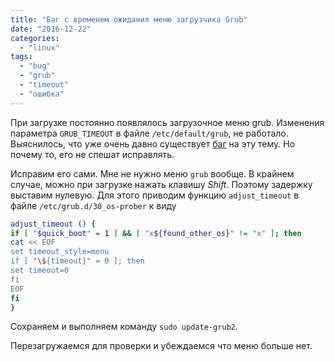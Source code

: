```yaml
---
title: "Баг с временем ожидания меню загрузчика Grub"
date: "2016-12-22"
categories: 
  - "linux"
tags: 
  - "bug"
  - "grub"
  - "timeout"
  - "ошибка"
---
```


При загрузке постоянно появлялось загрузочное меню grub. 
Изменения параметра `GRUB_TIMEOUT` в файле `/etc/default/grub`, не работало. 
Выяснилось, что уже очень давно существует [баг](https://bugs.launchpad.net/ubuntu/+source/grub2/+bug/1273764) на эту тему.
Но почему то, его не спешат исправлять.

<!--more-->

Исправим его сами. Мне не нужно меню `grub` вообще. В крайнем случае, можно при загрузке нажать клавишу *Shift*. Поэтому задержку выставим нулевую. Для этого приводим функцию `adjust_timeout` в файле `/etc/grub.d/30_os-prober` к виду

```bash
adjust_timeout () {
if [ "$quick_boot" = 1 ] && [ "x${found_other_os}" != "x" ]; then
cat << EOF
set timeout_style=menu
if [ "\${timeout}" = 0 ]; then
set timeout=0
fi
EOF
fi
}
```

Сохраняем и выполняем команду `sudo update-grub2`.

Перезагружаемся для проверки и убеждаемся что меню больше нет.
